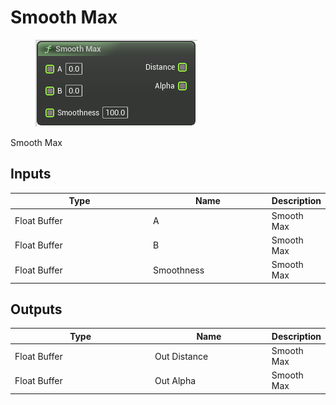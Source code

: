 # Smooth Max

<div align="left" data-full-width="false">

<figure><img src="Smooth_Max.png" alt=""><figcaption></figcaption></figure>

</div>

Smooth Max

## Inputs

<table>
<thead><tr><th width="250">Type</th><th width="200">Name</th><th>Description</th></tr></thead>
<tbody>
<tr><td>Float Buffer</td><td>A</td><td>Smooth Max</td></tr>
<tr><td>Float Buffer</td><td>B</td><td>Smooth Max</td></tr>
<tr><td>Float Buffer</td><td>Smoothness</td><td>Smooth Max</td></tr>
</tbody>
</table>

## Outputs

<table>
<thead><tr><th width="250">Type</th><th width="200">Name</th><th>Description</th></tr></thead>
<tbody>
<tr><td>Float Buffer</td><td>Out Distance</td><td>Smooth Max</td></tr>
<tr><td>Float Buffer</td><td>Out Alpha</td><td>Smooth Max</td></tr>
</tbody>
</table>